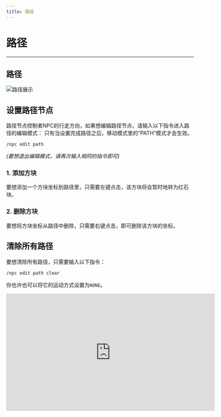 ```yaml
---
title: 路径
---
```



# 路径

---


## 路径

![路径展示](https://user-images.githubusercontent.com/34912839/170567577-a063d21a-5002-4976-b3ca-f0a5cf3a4a40.gif)


## 设置路径节点

路径节点控制者NPC的行走方向，如果想编辑路径节点，请输入以下指令进入路径的编辑模式：
只有当设置完成路径之后，移动模式里的“PATH”模式才会生效。
```
/npc edit path
```
*(要想退出编辑模式，请再次输入相同的指令即可)*


### 1. 添加方块

要想添加一个方块坐标到路径里，只需要左键点击，该方块将会暂时地转为红石块。

### 2. 删除方块

要想将方块坐标从路径中删除，只需要右键点击，即可删除该方块的坐标。

## 清除所有路径
要想清除所有路径，只需要输入以下指令：
```
/npc edit path clear
```
你也许也可以将它的运动方式设置为`NONE`。

<iframe width="560" height="315" src="https://www.bilibili.com/video/BV1UM4y1n7qV/" title="YouTube video player" frameborder="0" allow="accelerometer; autoplay; clipboard-write; encrypted-media; gyroscope; picture-in-picture" allowfullscreen></iframe>

